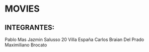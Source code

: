 # MOVIES

## INTEGRANTES:

Pablo Mas
Jazmin Salusso 20 Villa España
Carlos Braian Del Prado
Maximiliano Brocato